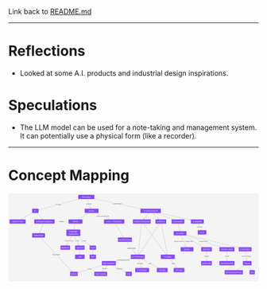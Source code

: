 Link back to [README.md](../README.md)

---
# Reflections
- Looked at some A.I. products and industrial design inspirations. 

# Speculations
- The LLM model can be used for a note-taking and management system. It can potentially use a physical form (like a recorder). 

---


# Concept Mapping
![img](_attachments/Concept_Mapping.png)